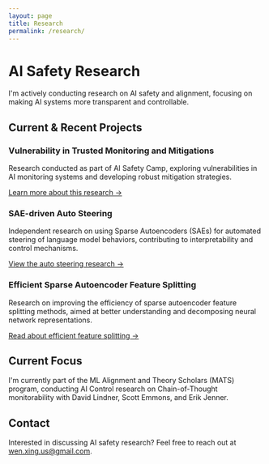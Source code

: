 ```yaml
---
layout: page
title: Research
permalink: /research/
---
```


# AI Safety Research

I'm actively conducting research on AI safety and alignment, focusing on making AI systems more transparent and controllable.

## Current & Recent Projects

### Vulnerability in Trusted Monitoring and Mitigations
Research conducted as part of AI Safety Camp, exploring vulnerabilities in AI monitoring systems and developing robust mitigation strategies.

[Learn more about this research →](https://www.lesswrong.com/posts/jJRKbmui8cKcoigQi/vulnerability-in-trusted-monitoring-and-mitigations)

### SAE-driven Auto Steering
Independent research on using Sparse Autoencoders (SAEs) for automated steering of language model behaviors, contributing to interpretability and control mechanisms.

[View the auto steering research →](https://apartresearch.com/project/can-we-steer-a-model-s-behavior-with-just-one-prompt-investigating-sae-driven-auto-steering)

### Efficient Sparse Autoencoder Feature Splitting
Research on improving the efficiency of sparse autoencoder feature splitting methods, aimed at better understanding and decomposing neural network representations.

[Read about efficient feature splitting →](/posts/towards-efficient-feature-splitting)

## Current Focus

I'm currently part of the ML Alignment and Theory Scholars (MATS) program, conducting AI Control research on Chain-of-Thought monitorability with David Lindner, Scott Emmons, and Erik Jenner.

## Contact

Interested in discussing AI safety research? Feel free to reach out at [wen.xing.us@gmail.com](mailto:wen.xing.us@gmail.com).